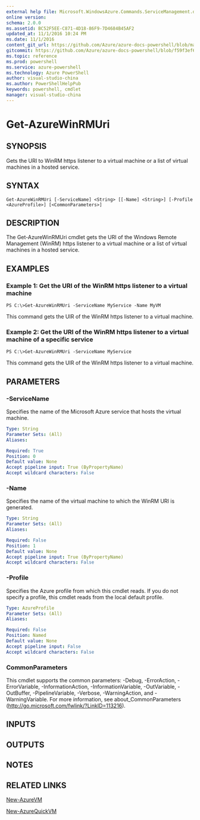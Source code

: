```yaml
---
external help file: Microsoft.WindowsAzure.Commands.ServiceManagement.dll-Help.xml
online version: 
schema: 2.0.0
ms.assetid: BC52F5EE-C871-4D18-86F9-7D4684B45AF2
updated_at: 11/1/2016 10:24 PM
ms.date: 11/1/2016
content_git_url: https://github.com/Azure/azure-docs-powershell/blob/master/azureps-cmdlets-docs/ServiceManagement/Azure.Service/v0.9.8/Get-AzureWinRMUri.md
gitcommit: https://github.com/Azure/azure-docs-powershell/blob/f59f3ef60bc592383812213e69fd77ba950759ed/azureps-cmdlets-docs/ServiceManagement/Azure.Service/v0.9.8/Get-AzureWinRMUri.md
ms.topic: reference
ms.prod: powershell
ms.service: azure-powershell
ms.technology: Azure PowerShell
author: visual-studio-china
ms.author: PowerShellHelpPub
keywords: powershell, cmdlet
manager: visual-studio-china
---
```


# Get-AzureWinRMUri

## SYNOPSIS
Gets the URI to WinRM https listener to a virtual machine or a list of virtual machines in a hosted service.

## SYNTAX

```
Get-AzureWinRMUri [-ServiceName] <String> [[-Name] <String>] [-Profile <AzureProfile>] [<CommonParameters>]
```

## DESCRIPTION
The Get-AzureWinRMUri cmdlet gets the URI of the Windows Remote Management (WinRM) https listener to a virtual machine or a list of virtual machines in a hosted service.

## EXAMPLES

### Example 1: Get the URI of the WinRM https listener to a virtual machine
```
PS C:\>Get-AzureWinRMUri -ServiceName MyService -Name MyVM
```

This command gets the UIR of the WinRM https listener to a virtual machine.

### Example 2: Get the URI of the WinRM https listener to a virtual machine of a specific service
```
PS C:\>Get-AzureWinRMUri -ServiceName MyService
```

This command gets the UIR of the WinRM https listener to a virtual machine.

## PARAMETERS

### -ServiceName
Specifies the name of the Microsoft Azure service that hosts the virtual machine.

```yaml
Type: String
Parameter Sets: (All)
Aliases: 

Required: True
Position: 0
Default value: None
Accept pipeline input: True (ByPropertyName)
Accept wildcard characters: False
```

### -Name
Specifies the name of the virtual machine to which the WinRM URI is generated.

```yaml
Type: String
Parameter Sets: (All)
Aliases: 

Required: False
Position: 1
Default value: None
Accept pipeline input: True (ByPropertyName)
Accept wildcard characters: False
```

### -Profile
Specifies the Azure profile from which this cmdlet reads.
If you do not specify a profile, this cmdlet reads from the local default profile.

```yaml
Type: AzureProfile
Parameter Sets: (All)
Aliases: 

Required: False
Position: Named
Default value: None
Accept pipeline input: False
Accept wildcard characters: False
```

### CommonParameters
This cmdlet supports the common parameters: -Debug, -ErrorAction, -ErrorVariable, -InformationAction, -InformationVariable, -OutVariable, -OutBuffer, -PipelineVariable, -Verbose, -WarningAction, and -WarningVariable. For more information, see about_CommonParameters (http://go.microsoft.com/fwlink/?LinkID=113216).

## INPUTS

## OUTPUTS

## NOTES

## RELATED LINKS

[New-AzureVM](xref:ServiceManagement/Azure.Service/v0.9.8/New-AzureVM.md)

[New-AzureQuickVM](xref:ServiceManagement/Azure.Service/v0.9.8/New-AzureQuickVM.md)


